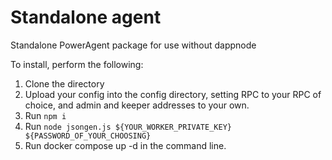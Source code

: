 # Standalone agent
Standalone PowerAgent package for use without dappnode

To install, perform the following:
1. Clone the directory
2. Upload your config into the config directory, setting RPC to your RPC of choice, and admin and keeper addresses to your own. 
3. Run `npm i`
4. Run `node jsongen.js ${YOUR_WORKER_PRIVATE_KEY} ${PASSWORD_OF_YOUR_CHOOSING}`
5. Run docker compose up -d in the command line. 
